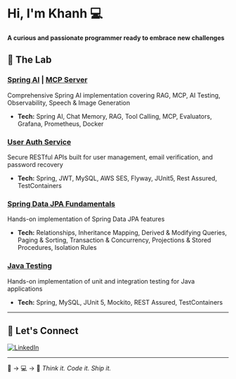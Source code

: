 # Hi, I'm Khanh 💻

**A curious and passionate programmer ready to embrace new challenges**

## 🔬 The Lab

### [Spring AI](https://github.com/KhanhLDQ/spring-AI) | [MCP Server](https://github.com/KhanhLDQ/mcp-server)
Comprehensive Spring AI implementation covering RAG, MCP, AI Testing, Observability, Speech & Image Generation
- **Tech:** Spring AI, Chat Memory, RAG, Tool Calling, MCP, Evaluators, Grafana, Prometheus, Docker

### [User Auth Service](https://github.com/KhanhLDQ/user-auth-service)
Secure RESTful APIs built for user management, email verification, and password recovery
- **Tech:** Spring, JWT, MySQL, AWS SES, Flyway, JUnit5, Rest Assured, TestContainers

### [Spring Data JPA Fundamentals](https://github.com/KhanhLDQ/spring-data-jpa)
Hands-on implementation of Spring Data JPA features
- **Tech:** Relationships, Inheritance Mapping, Derived & Modifying Queries, Paging & Sorting, Transaction & Concurrency, Projections & Stored Procedures, Isolation Rules

### [Java Testing](https://github.com/KhanhLDQ/junit-integration-tests)
Hands-on implementation of unit and integration testing for Java applications
- **Tech:** Spring, MySQL, JUnit 5, Mockito, REST Assured, TestContainers

---

## 💬 Let's Connect

[![LinkedIn](https://img.shields.io/badge/LinkedIn-0077B5?style=for-the-badge&logo=linkedin&logoColor=white)](https://www.linkedin.com/in/le-dinh-quoc-khanh-807bb7365/)

---

💭 → 💻 → 🎉  *Think it. Code it. Ship it.*
